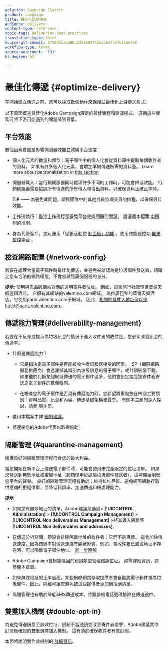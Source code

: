 ```yaml
---
solution: Campaign Classic
product: campaign
title: 最佳化訊息傳送
audience: delivery
content-type: reference
topic-tags: deliveries-best-practices
translation-type: tm+mt
source-git-commit: 972885c3a38bcd3a260574bacbb3f507e11ae05b
workflow-type: tm+mt
source-wordcount: '733'
ht-degree: 6%

---
```



# 最佳化傳遞 {#optimize-delivery}

在開始建立傳送之前，您可以採取數個動作來保護並最佳化上游傳送程式。

以下章節概述最佳化Adobe Campaign設定的最佳實務和建議程式。 遵循這些實務可將下游可能遇到的問題降到最低。

## 平台效能

數個因素會直接影響伺服器效能並減緩平台速度：

* 個人化元素的數量和類型：電子郵件中的個人化會從資料庫中提取每個收件者的資料。 如果有許多個人化元素，會增加準備傳送所需的資料量。  Learn more about personalization in [this section](../../delivery/using/about-personalization.md)

* 伺服器載入：當行銷伺服器同時處理許多不同的工作時，可能會降低效能。 行銷伺服器需要協調所有傳送的所有傳入和傳出資料，以確保資料正確且準時。

   **TIP** —— 為避免此問題，請與團隊中的其他成員協調交貨的排程，以確保最佳效能。

* 工作流執行：監控工作流程是避免平台效能問題的關鍵。 請遵循本檔案 [中所列的准則](../../workflow/using/workflow-best-practices.md#execution-and-performance)。

* 身為代管客戶，您可運用「促銷活動控 [制面板」功能](https://docs.adobe.com/content/help/en/control-panel/using/discover-control-panel/key-features.html) ，使用效能監控功 [能來監控平台](https://docs.adobe.com/content/help/en/control-panel/using/performance-monitoring/about-performance-monitoring.html) 。

## 檢查網路配置 {#network-config}

若要在處理大量電子郵件時最佳化傳送，並避免被誤認為是垃圾郵件發送者，請確定您有合法的網路組態，不會嘗試隱藏伺服器的身分。

**提示**: 使用與您品牌網站對應的透明寄件者位址。 例如，這家旅行社管理著華倫天奴連鎖酒店。 它擁有其網站的valentino.com網域。 為推廣巴黎的華倫天奴酒店，它使用paris.valentino.com子網域。 因此，相關的發件人地址可以是hotel@paris.valentino.com。

## 傳遞能力管理{#deliverability-management}

若要在不反彈或標示為垃圾訊息的情況下進入收件者的收件匣，您必須改善訊息的傳遞率。

* 什麼是傳遞能力？

   * 它是指決定電子郵件是否能被收件者伺服器接受的因素。 ISP（網際網路服務供應商）會過濾掉其識別為垃圾訊息的電子郵件，或封鎖影像下載。 如果他們判斷某個網域傳送的電子郵件過多，他們會設定接受該寄件者寄送之電子郵件的數量限制。

   * 在檢查您的電子郵件是否具有傳遞能力時，您希望將重點放在四個主要類別：資料品質、訊息和內容、傳送基礎架構和聲譽。 有關本主題的深入探討，請參 [閱本節](../../delivery/using/about-deliverability.md)。

* 套用本檔案中詳 [細的建議](../../delivery/using/deliverability-key-points.md)。

* 請連絡您的Adobe代表以取得協助。

## 隔離管理 {#quarantine-management}

維護良好的隔離管理流程符合您的最大利益。

當您開始在新平台上傳送電子郵件時，可能會使用未完全限定的位址清單。 如果您發送到無效地址或蜜罐地址（郵箱僅用於誘騙垃圾郵件發送者），這將開始削弱您平台的聲譽。 良好的隔離管理流程有助於：維持位址品質、避免網際網路存取供應商的拒絕清單，並降低錯誤率、加速傳送和總處理能力。

**提示**

* 如果您有無效地址的清單，Adobe建議您通過> **[!UICONTROL Administration]** > **[!UICONTROL Campaign Management]** > **[!UICONTROL Non deliverables Management]** >將其導入隔離表 **[!UICONTROL Non deliverables and addresses]**。

* 在傳送分析期間，預設會排除隔離地址的收件者：它們不是目標。 這會加快傳送速度，因為錯誤率對傳送速度有顯著影響。例如，當收件箱已滿或地址不存在時，可以隔離電子郵件地址。 [進一步瞭解](#identifying-quarantined-addresses-for-a-delivery)

* Adobe Campaign會根據傳回的錯誤類型管理錯誤位址。 如需詳細資訊，請參閱[本章節](../../delivery/using/understanding-quarantine-management.md)。


* 如果無效地址的比率過高，某些網際網路存取提供者會自動將電子郵件視為垃圾郵件。因此，隔離可讓您避免被這些提供者添加到拒絕清單。

* 隔離管理也有助於降低SMS傳送成本，將錯誤的電話號碼排除在傳送途中。

## 雙重加入機制 {#double-opt-in}

為避免傳送訊息至無效位址、限制不當通訊並改善寄件者信譽，Adobe建議實作訂閱後確認的雙重選擇加入機制。 這有助於確保收件者有意訂閱。

本節將說明實作此機制的 [詳細資訊](../../web/using/use-cases--web-forms.md)。
